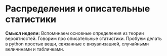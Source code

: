Распределения и описательные статистики
=====

__Смысл недели:__  Вспоминаем основные определения из теории вероятностей. Говорим про описательные статистики. Пробуем делать в python простые вещи, связанные с визуализацией, случайными величинами и табличками.
